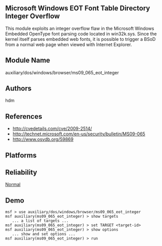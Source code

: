 ## Microsoft Windows EOT Font Table Directory Integer Overflow

This module exploits an integer overflow flaw in the 
Microsoft Windows Embedded OpenType font parsing code 
located in win32k.sys. Since the kernel itself parses 
embedded web fonts, it is possible to trigger a BSoD from a 
normal web page when viewed with Internet Explorer.


## Module Name
auxiliary/dos/windows/browser/ms09_065_eot_integer

## Authors
hdm


## References
* http://cvedetails.com/cve/2009-2514/
* http://technet.microsoft.com/en-us/security/bulletin/MS09-065
* http://www.osvdb.org/59869




## Platforms


## Reliability
[Normal](https://github.com/rapid7/metasploit-framework/wiki/Exploit-Ranking)

## Demo

```
msf > use auxiliary/dos/windows/browser/ms09_065_eot_integer
msf auxiliary(ms09_065_eot_integer) > show targets
   ... a list of targets ...
msf auxiliary(ms09_065_eot_integer) > set TARGET <target-id>
msf auxiliary(ms09_065_eot_integer) > show options
   ... show and set options ...
msf auxiliary(ms09_065_eot_integer) > run
```
    
    